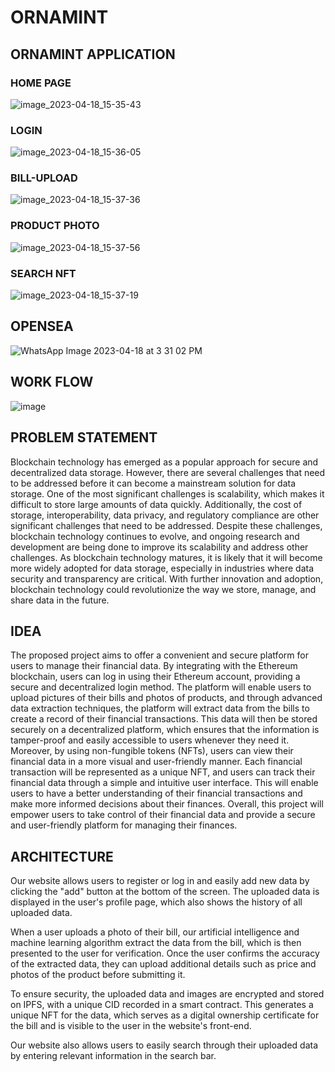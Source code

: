 # ORNAMINT

## ORNAMINT APPLICATION
### HOME PAGE
![image_2023-04-18_15-35-43](https://user-images.githubusercontent.com/81522384/232744656-af98863b-2689-45c2-a427-a828499076b5.png)

### LOGIN 
![image_2023-04-18_15-36-05](https://user-images.githubusercontent.com/81522384/232745018-f567c057-518f-4d33-b13b-d7ad192e7ff5.png)

### BILL-UPLOAD
![image_2023-04-18_15-37-36](https://user-images.githubusercontent.com/81522384/232745300-a8dc2dba-cb72-4099-93ce-5e6b068dd554.png)

### PRODUCT PHOTO
![image_2023-04-18_15-37-56](https://user-images.githubusercontent.com/81522384/232745465-f6f55438-923f-411e-9d9c-935807356c03.png)


### SEARCH NFT 
![image_2023-04-18_15-37-19](https://user-images.githubusercontent.com/81522384/232745171-3101b9c5-c328-4c56-af5e-ae95587e337e.png)





## OPENSEA
![WhatsApp Image 2023-04-18 at 3 31 02 PM](https://user-images.githubusercontent.com/81522384/232743674-6de2b5ca-dbc6-4b2c-b358-b83f0c60f4bf.jpeg)



## WORK FLOW
![image](https://user-images.githubusercontent.com/81522384/232734108-4245efa0-cd6d-4c66-a7fd-0842b30a68f9.png)


## PROBLEM STATEMENT 
Blockchain technology has emerged as a popular approach for secure and decentralized data storage. However, there are several challenges that need to be addressed before it can become a mainstream solution for data storage. One of the most significant challenges is scalability, which makes it difficult to store large amounts of data quickly. Additionally, the cost of storage, interoperability, data privacy, and regulatory compliance are other significant challenges that need to be addressed.
Despite these challenges, blockchain technology continues to evolve, and ongoing research and development are being done to improve its scalability and address other challenges. As blockchain technology matures, it is likely that it will become more widely adopted for data storage, especially in industries where data security and transparency are critical. With further innovation and adoption, blockchain technology could revolutionize the way we store, manage, and share data in the future.  

## IDEA
The proposed project aims to offer a convenient and secure platform for users to manage their financial data. By integrating with the Ethereum blockchain, users can log in using their Ethereum account, providing a secure and decentralized login method. The platform will enable users to upload pictures of their bills and photos of products, and through advanced data extraction techniques, the platform will extract data from the bills to create a record of their financial transactions. This data will then be stored securely on a decentralized platform, which ensures that the information is tamper-proof and easily accessible to users whenever they need it.
Moreover, by using non-fungible tokens (NFTs), users can view their financial data in a more visual and user-friendly manner. Each financial transaction will be represented as a unique NFT, and users can track their financial data through a simple and intuitive user interface. This will enable users to have a better understanding of their financial transactions and make more informed decisions about their finances. Overall, this project will empower users to take control of their financial data and provide a secure and user-friendly platform for managing their finances.


## ARCHITECTURE
Our website allows users to register or log in and easily add new data by clicking the "add" button at the bottom of the screen. The uploaded data is displayed in the user's profile page, which also shows the history of all uploaded data.

When a user uploads a photo of their bill, our artificial intelligence and machine learning algorithm extract the data from the bill, which is then presented to the user for verification. Once the user confirms the accuracy of the extracted data, they can upload additional details such as price and photos of the product before submitting it.

To ensure security, the uploaded data and images are encrypted and stored on IPFS, with a unique CID recorded in a smart contract. This generates a unique NFT for the data, which serves as a digital ownership certificate for the bill and is visible to the user in the website's front-end.

Our website also allows users to easily search through their uploaded data by entering relevant information in the search bar.


